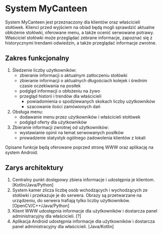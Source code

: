 # System **MyCanteen**

System MyCanteen jest przeznaczony dla klientów oraz właścicieli stołówek. Klienci przed wyjściem na obiad będą mogli sprawdzić aktualne obłożenie stołówki, oferowane menu, a także ocenić serwowane potrawy. Właściciel stołówki może przeglądać zebrane informacje, zapoznać się z historycznymi trendami odwiedzin, a także przeglądać informacje zwrotne.

## Zakres funkcjonalny

1. Śledzenie liczby użytkowników:
    * zbieranie informacji o aktualnym zatłoczeniu stołówki
    * zbieranie informacji o aktualnych długościach kolejek i średnim czasie oczekiwania na posiłek
    * podgląd informacji o obłożeniu na żywo
    * przegląd historii i trendów dla właścicieli
        * powiadomienia o spodziewanych skokach liczby użytkowników
        * szacowanie ilości zamówionych dań 
2. Obsługa menu:
    * dodawanie menu przez użytkowników i właścicieli stołówek
    * podgląd oferty dla użytkowników
3. Zbieranie informacji zwrotnej od użytkowników:
    * wystawianie opinii na temat serwowanych posiłków
    * prowadzenie statystyk ogólnego zadowolenia klientów z lokali

Opisane funkcje będą oferowane poprzed stronę WWW oraz aplikację na system Android.

## Zarys architektury

1. Centralny punkt dostępowy zbiera informacje i udostępnia je klientom. [Kotlin/Java/Python]
2. System kamer zlicza liczbę osób wchodzących i wychodzących ze stołówki i przekazuje je do serwera. Obrazy są przetwarzane na urządzeniu, do serwera trafiają tylko liczby użytkowników. [OpenCV/C++/Java/Python]
3. Klient WWW udostępnia informacje dla użytkowników i dostarcza panel administracyjny dla właścicieli. [?]
4. Aplikacja Android udostępnia informacje dla użytkowników i dostarcza panel administracyjny dla właścicieli. [Java/Kotlin]
